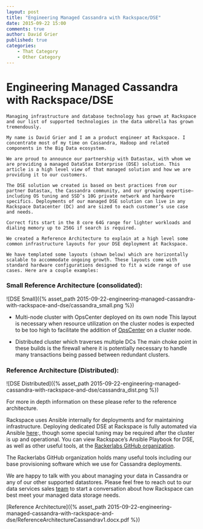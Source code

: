 ```yaml
---
layout: post
title: "Engineering Managed Cassandra with Rackspace/DSE"
date: 2015-09-22 15:00
comments: true
author: David Grier
published: true
categories:
    - That Category
    - Other Category
---
```


Engineering Managed Cassandra with Rackspace/DSE
================================================

    Managing infrastructure and database technology has grown at Rackspace and our list of supported technologies in the data umbrella has grown tremendously.

    My name is David Grier and I am a product engineer at Rackspace. I concentrate most of my time on Cassandra, Hadoop and related components in the Big Data ecosystem.

    We are proud to announce our partnership with Datastax, with whom we are providing a managed DataStax Enterprise (DSE) solution. This article is a high level view of that managed solution and how we are providing it to our customers.

    The DSE solution we created is based on best practices from our partner Datastax, the Cassandra community, and our growing expertise–including OS tuning and SSD’s 10G private network and hardware specifics. Deployments of our managed DSE solution can live in any Rackspace Datacenter (DC) and are sized to each customer’s use case and needs.

    Correct fits start in the 8 core 64G range for lighter workloads and dialing memory up to 256G if search is required.

    We created a Reference Architecture to explain at a high level some common infrastructure layouts for your DSE deployment at Rackspace.

    We have templated some layouts (shown below) which are horizontally scalable to accommodate ongoing growth. These layouts come with standard hardware configurations designed to fit a wide range of use cases. Here are a couple examples:



### Small Reference Architecture (consolidated):

![DSE Small]({% asset_path 2015-09-22-engineering-managed-cassandra-with-rackspace-and-dse/cassandra_small.png %})


* Multi-node cluster with OpsCenter deployed on its own node
This layout is necessary when resource utilization on the cluster nodes is expected to be too high to facilitate the addition of [OpsCenter](http://www.datastax.com/products/datastax-enterprise-visual-admin) on a cluster node.

* Distributed cluster which traverses multiple DCs
The main choke point in these builds is the firewall where it is potentially necessary to handle many transactions being passed between redundant clusters.



### Reference Architecture (Distributed):

![DSE Distributed]({% asset_path 2015-09-22-engineering-managed-cassandra-with-rackspace-and-dse/cassandra_dist.png %})

For more in depth information on these please refer to the reference architecture.

Rackspace uses Ansible internally for deployments and for maintaining infrastructure. Deploying dedicated DSE at Rackspace is fully automated via Ansible [here](http://github.com/rackerlabs/ansible-dse):, though some special tuning may be required after the cluster is up and operational. You can view Rackspace’s Ansible Playbook for DSE, as well as other useful tools, at the [Rackerlabs GitHub organization](https://github.com/rackerlabs).

The Rackerlabs GitHub organization holds many useful tools including our base provisioning software which we use for Cassandra deployments.

We are happy to talk with you about managing your data in Cassandra or any of our other supported datastores. Please feel free to reach out to our data services sales [team](http://www.rackspace.com/data) to start a conversation about how Rackspace can best meet your managed data storage needs.

[Reference Architecture]({% asset_path 2015-09-22-engineering-managed-cassandra-with-rackspace-and-dse/ReferenceArchitectureCassandrav1.docx.pdf %})
